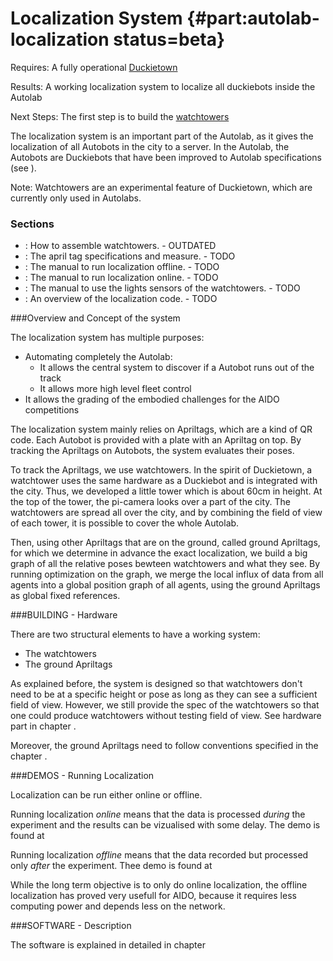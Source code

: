 # Localization System {#part:autolab-localization status=beta}

<div class='requirements' markdown="1">

Requires: A fully operational [Duckietown](+opmanual_duckietown#duckietowns)

Results: A working localization system to localize all duckiebots inside the Autolab

Next Steps: The first step is to build the [watchtowers](#localization-watchtower-hardware)
</div>


The localization system is an important part of the Autolab, as it gives the localization of all Autobots in the city to a server. In the Autolab, the Autobots are Duckiebots that have been improved to Autolab specifications (see [](#autolab-autobot-specs)).

Note: Watchtowers are an experimental feature of Duckietown, which are currently only used in Autolabs.


### Sections


* [](#localization-watchtower-hardware): How to assemble watchtowers. - OUTDATED
* [](#localization-apriltags-specs): The april tag specifications and measure. - TODO
* [](#localization-offline): The manual to run localization offline. - TODO
* [](#localization-online): The manual to run localization online. - TODO
* [](#light-sensors): The manual to use the lights sensors of the watchtowers. - TODO
* [](#localization-software): An overview of the localization code. - TODO


###Overview and Concept of the system

The localization system has multiple purposes: 

* Automating completely the Autolab:
  * It allows the central system to discover if a Autobot runs out of the track
  * It allows more high level fleet control
* It allows the grading of the embodied challenges for the AIDO competitions

The localization system mainly relies on Apriltags, which are a kind of QR code. Each Autobot is provided with a plate with an Apriltag on top. By tracking the Apriltags on Autobots, the system evaluates their poses.

To track the Apriltags, we use watchtowers. In the spirit of Duckietown, a watchtower uses the same hardware as a Duckiebot and is integrated with the city. Thus, we developed a little tower which is about 60cm in height. At the top of the tower, the  pi-camera looks over a part of the city. The watchtowers are spread all over the city, and by combining the field of view of each tower, it is possible to cover the whole Autolab.

Then, using other Apriltags that are on the ground, called ground Apriltags, for which we determine in advance the exact localization, we build a big graph of all the relative poses bewteen watchtowers and what they see. By running optimization on the graph, we merge the local influx of data from all agents into a global position graph of all agents, using the ground Apriltags as global fixed references.

###BUILDING - Hardware

There are two structural elements to have a working system:

* The watchtowers
* The ground Apriltags

As explained before, the system is designed so that watchtowers don't need to be at a specific height or pose as long as they can see a sufficient field of view. However, we still provide the spec of the watchtowers so that one could produce watchtowers without testing field of view. See hardware part in chapter [](#localization-watchtower-hardware).

Moreover, the ground Apriltags need to follow conventions specified in the chapter [](#localization-apriltags-specs).



###DEMOS - Running Localization

Localization can be run either online or offline.

Running localization _online_ means that the data is processed _during_ the experiment and the results can be vizualised with some delay. The demo is found at [](#localization-online)

Running localization _offline_ means that the data recorded but processed only _after_ the experiment. Thee demo is found at [](#localization-offline)

While the long term objective is to only do online localization, the offline localization has proved very usefull for AIDO, because it requires less computing power and depends less on the network.


###SOFTWARE - Description

The software is explained in detailed in chapter [](#localization-software)

